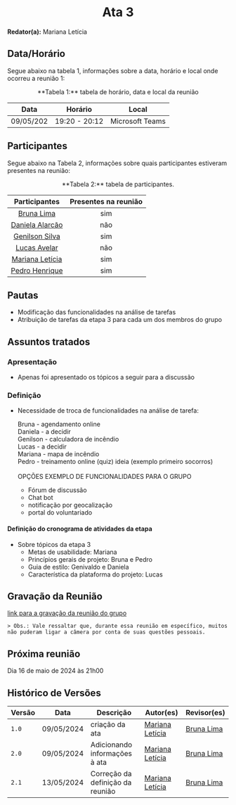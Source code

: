 <h1 align="center"> Ata 3 </h1>

**Redator(a):** Mariana Letícia

## Data/Horário

<p>Segue abaixo na tabela 1, informações sobre a data, horário e local onde ocorreu a reunião 1:</p>

<center>
**Tabela 1:** tabela de horário, data e local da reunião

| Data | Horário | Local
| :--: | :-----: |:----: 
| 09/05/202 | 19:20 - 20:12 | Microsoft Teams

</center>

## Participantes

<p>Segue abaixo na Tabela 2, informações sobre quais participantes estiveram presentes na reunião:</p>

<center>
**Tabela 2:**  tabela de participantes.

| Participantes | Presentes na reunião 
| :-----------: | :----------------------: 
| [Bruna Lima](https://github.com/libruna) | sim
| [Daniela Alarcão](https://github.com/danialarcao) | não
| [Genilson Silva](https://github.com/GenilsonJrs) | sim
| [Lucas Avelar](https://github.com/LucasAvelar2711) | não
| [Mariana Letícia](https://github.com/Marianannn) | sim
| [Pedro Henrique](https://github.com/https://github.com/PedroHhenriq) | sim

</center>

## Pautas

- Modificação das funcionalidades na análise de tarefas
- Atribuição de tarefas da etapa 3 para cada um dos membros do grupo

## Assuntos tratados

### Apresentação

- Apenas foi apresentado os tópicos a seguir para a discussão

### Definição

- Necessidade de troca de funcionalidades na análise de tarefa:

	Bruna - agendamento online<br>
	Daniela - a decidir<br>
	Genilson - calculadora de incêndio<br>
	Lucas - a decidir<br>
	Mariana - mapa de incêndio<br>
	Pedro - treinamento online (quiz) ideia (exemplo primeiro socorros)<br><br>
    OPÇÕES EXEMPLO DE FUNCIONALIDADES PARA O GRUPO<br>
    - Fórum de discussão<br>
    - Chat bot <br>
    - notificação por geocalização<br>
    - portal do voluntariado<br>


#### Definição do cronograma de atividades da etapa

- Sobre tópicos da etapa 3
    - Metas de usabilidade: Mariana
    - Princípios gerais de projeto: Bruna e Pedro
    - Guia de estilo: Genivaldo e Daniela
    - Característica da plataforma do projeto: Lucas


## Gravação da Reunião

[link para a gravação da reunião do grupo](https://youtu.be/TW9F2o2QKfQ)
	
	> Obs.: Vale ressaltar que, durante essa reunião em específico, muitos não puderam ligar a câmera por conta de suas questões pessoais.

## Próxima reunião

Dia 16 de maio de 2024 às 21h00

## Histórico de Versões

<center>

| Versão |    Data    | Descrição                                 | Autor(es)                                       | Revisor(es)                                    |
| ------ | :--------: | ----------------------------------------- | ----------------------------------------------- | ---------------------------------------------- |
| `1.0`   | 09/05/2024 | criação da ata | [Mariana Letícia](https://github.com/Marianannn) |    [Bruna Lima](https://github.com/libruna)   | 
| `2.0`   | 09/05/2024 | Adicionando informações à ata | [Mariana Letícia](https://github.com/Marianannn) |    [Bruna Lima](https://github.com/libruna)     | 
| `2.1`   | 13/05/2024 | Correção da definição da reunião | [Mariana Letícia](https://github.com/Marianannn) |    [Bruna Lima](https://github.com/libruna)     | 

</center>